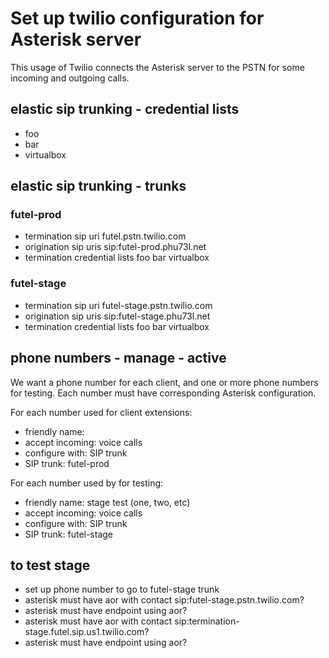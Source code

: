 # Set up twilio configuration for Asterisk server

This usage of Twilio connects the Asterisk server to the PSTN for some incoming and outgoing calls.

## elastic sip trunking - credential lists

- foo
- bar
- virtualbox

## elastic sip trunking - trunks

### futel-prod
- termination sip uri futel.pstn.twilio.com
- origination sip uris sip:futel-prod.phu73l.net
- termination credential lists foo bar virtualbox
### futel-stage
- termination sip uri futel-stage.pstn.twilio.com
- origination sip uris sip:futel-stage.phu73l.net
- termination credential lists foo bar virtualbox

## phone numbers - manage - active

We want a phone number for each client, and one or more phone numbers for testing. Each number must have corresponding Asterisk configuration.

For each number used for client extensions:
- friendly name: <client>
- accept incoming: voice calls
- configure with: SIP trunk
- SIP trunk: futel-prod

For each number used by for testing:
- friendly name: stage test (one, two, etc)
- accept incoming: voice calls
- configure with: SIP trunk
- SIP trunk: futel-stage

## to test stage

- set up phone number to go to futel-stage trunk
- asterisk must have aor with contact sip:futel-stage.pstn.twilio.com?
- asterisk must have endpoint using aor?
- asterisk must have aor with contact sip:termination-stage.futel.sip.us1.twilio.com?
- asterisk must have endpoint using aor?
